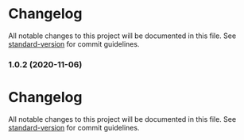 # Changelog

All notable changes to this project will be documented in this file. See [standard-version](https://github.com/conventional-changelog/standard-version) for commit guidelines.

### 1.0.2 (2020-11-06)

# Changelog

All notable changes to this project will be documented in this file. See [standard-version](https://github.com/conventional-changelog/standard-version) for commit guidelines.
